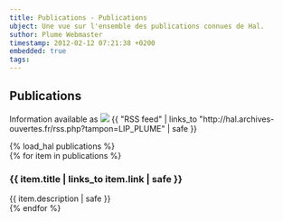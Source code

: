 ```yaml
---
title: Publications - Publications
ubject: Une vue sur l'ensemble des publications connues de Hal.
suthor: Plume Webmaster
timestamp: 2012-02-12 07:21:38 +0200
embedded: true
tags: 
---
```


## Publications

<p>Information available as <img src="img/feed-14x14.png" /> {{ "RSS feed" | links_to "http://hal.archives-ouvertes.fr/rss.php?tampon=LIP_PLUME" | safe }}</p>

<p></p>
{% load_hal publications %}
<div>
{% for item in publications %}
<h3>{{ item.title | links_to item.link | safe }}</h3>
 <div>{{ item.description | safe }}</div>
    {% endfor %}
</div>

[RSS feed]: http://feed2js.org//feed2js.php?src=http%3A%2F%2Fhal.archives-ouvertes.fr%2Frss.php%3Ftampon%3DLIP_PLUME&chan=title&num=0&desc=1&date=y&targ=y&html=y


